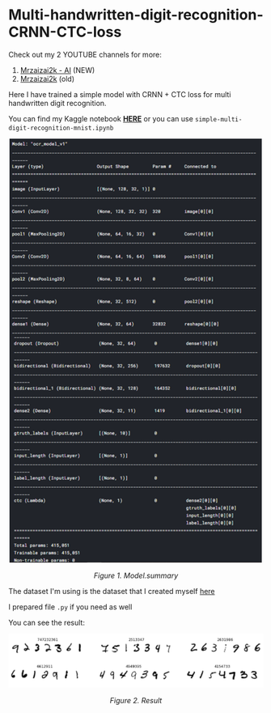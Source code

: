 # Multi-handwritten-digit-recognition-CRNN-CTC-loss
Check out my 2 YOUTUBE channels for more:
1. [Mrzaizai2k - AI](https://www.youtube.com/channel/UCFGCVG0P2eLS5jkDaE0vSfA) (NEW)
2. [Mrzaizai2k](https://www.youtube.com/channel/UCCq3lQ1W437euT9eq2_26HQ) (old)

Here I have trained a simple model with CRNN + CTC loss for multi handwritten digit recognition. 

You can find my Kaggle notebook [**HERE**](https://www.kaggle.com/bomaich/simple-multi-digit-recognition-mnist#Predict-on-some-test-image) 
or you can use `simple-multi-digit-recognition-mnist.ipynb`

<p align="center"><img src="model.png" width="500"></p>
<p align="center"><i>Figure 1. Model.summary </i></p>

The dataset I'm using is the dataset that I created myself [here](https://github.com/mrzaizai2k/Multi-digit-images-generator-MNIST-)

I prepared file `.py` if you need as well

You can see the result:

<p align="center"><img src="Kết quả nhận dạng số.png" width="800"></p>
<p align="center"><i>Figure 2. Result </i></p>
